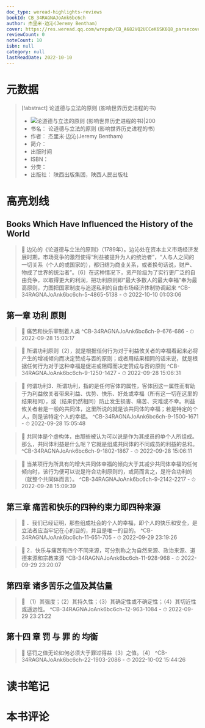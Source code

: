 ```yaml
---
doc_type: weread-highlights-reviews
bookId: CB_34RAGNAJoAnk6bc6ch
author: 杰里米·边沁(Jeremy Bentham)
cover: https://res.weread.qq.com/wrepub/CB_A682VQ2UCCeK6SK6Q8_parsecover
reviewCount: 0
noteCount: 10
isbn: null
category: null
lastReadDate: 2022-10-10
---
```

# 元数据
> [!abstract] 论道德与立法的原则 (影响世界历史进程的书)
> - ![ 论道德与立法的原则 (影响世界历史进程的书)|200](https://res.weread.qq.com/wrepub/CB_A682VQ2UCCeK6SK6Q8_parsecover)
> - 书名： 论道德与立法的原则 (影响世界历史进程的书)
> - 作者： 杰里米·边沁(Jeremy Bentham)
> - 简介： 
> - 出版时间 
> - ISBN： 
> - 分类： 
> - 出版社： 陕西出版集团，陕西人民出版社

# 高亮划线

## Books Which Have Influenced the History of the World


> 📌 边沁的《论道德与立法的原则》（1789年）。边沁处在资本主义市场经济发展时期，市场竞争的激烈使得“利益被提升为人的统治者”，“人与人之间的一切关系（个人的或国家的），都归结为商业关系，或者换句话说，财产、物成了世界的统治者”。〔6〕在这种情况下，资产阶级为了实行更广泛的自由竞争，以取得更大的利润，把功利原则即“最大多数人的最大幸福”奉为最高原则，力图把国家制度与追逐私利的自由市场经济体制协调起来 ^CB-34RAGNAJoAnk6bc6ch-5-4865-5138
    - ⏱ 2022-10-10 01:03:06 
## 第一章 功利 原则


> 📌 痛苦和快乐宰制着人类 ^CB-34RAGNAJoAnk6bc6ch-9-676-686
    - ⏱ 2022-09-28 15:03:17 

> 📌 所谓功利原则〔2〕，就是根据任何行为对于利益攸关者的幸福看起来必将产生的增减倾向而决定赞成与否的原则；或者用结果相同的话来说，就是根据任何行为对于这种幸福是促进或阻碍而决定赞成与否的原则 ^CB-34RAGNAJoAnk6bc6ch-9-1250-1427
    - ⏱ 2022-09-28 15:06:31 

> 📌 何谓功利3．所谓功利，指的是任何客体的属性，客体因这一属性而有助于为利益攸关者带来利益、优势、快乐、好处或幸福（所有这一切在这里的结果相同），或（结果仍然相同）防止发生损害、痛苦、灾难或不幸。利益攸关者若是一般的共同体，这里所说的就是该共同体的幸福；若是特定的个人，则是该特定个人的幸福。 ^CB-34RAGNAJoAnk6bc6ch-9-1500-1671
    - ⏱ 2022-09-28 15:05:48 

> 📌 共同体是个虚构体，由那些被认为可以说是作为其成员的单个人所组成。那么，共同体利益是什么呢？它就是组成共同体的不同成员的利益的总和。 ^CB-34RAGNAJoAnk6bc6ch-9-1802-1867
    - ⏱ 2022-09-28 15:06:11 

> 📌 当某项行为所具有的增大共同体幸福的倾向大于其减少共同体幸福的任何倾向时，该行为便可以说是符合功利原则的，或简而言之，是符合功利的（就整个共同体而言）。 ^CB-34RAGNAJoAnk6bc6ch-9-2142-2217
    - ⏱ 2022-09-28 15:09:39 
## 第三章 痛苦和快乐的四种约束力即四种来源


> 📌 ．我们已经证明，那些组成社会的个人的幸福，即个人的快乐和安全，是立法者应当牢记在心的目的，并且是唯一的目的。 ^CB-34RAGNAJoAnk6bc6ch-11-651-705
    - ⏱ 2022-09-29 23:19:26 

> 📌 2．快乐与痛苦有四个不同来源，可分别称之为自然来源、政治来源、道德来源和宗教来源 ^CB-34RAGNAJoAnk6bc6ch-11-928-968
    - ⏱ 2022-09-29 23:20:07 
## 第四章 诸多苦乐之值及其估量


> 📌 （1）其强度；（2）其持久性；（3）其确定性或不确定性；（4）其切近性或遥远性。 ^CB-34RAGNAJoAnk6bc6ch-12-963-1084
    - ⏱ 2022-09-29 23:21:22 
## 第十四 章 罚 与 罪 的 均衡


> 📌 惩罚之值无论如何必须大于罪过得益〔3〕之值。〔4〕 ^CB-34RAGNAJoAnk6bc6ch-22-1903-2086
    - ⏱ 2022-10-02 15:44:26 
# 读书笔记

# 本书评论
